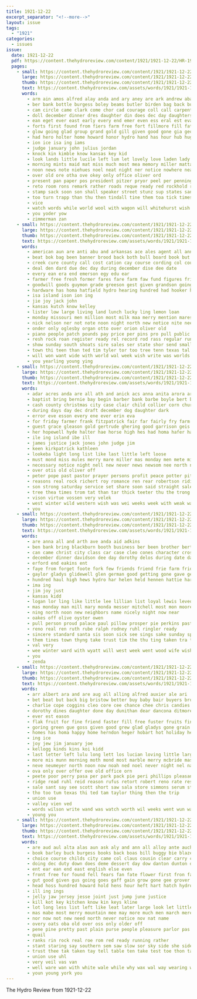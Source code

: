 ```yaml
---
title: 1921-12-22
excerpt_separator: "<!--more-->"
layout: issue
tags:
  - "1921"
categories:
  - issues
issue:
  date: 1921-12-22
  pdf: https://content.thehydroreview.com/content/1921/1921-12-22/HR-1921-12-22.pdf
  pages:
    - small: https://content.thehydroreview.com/content/1921/1921-12-22/small/HR-1921-12-22-01.jpg
      large: https://content.thehydroreview.com/content/1921/1921-12-22/large/HR-1921-12-22-01.jpg
      thumb: https://content.thehydroreview.com/content/1921/1921-12-22/thumbnails/HR-1921-12-22-01.jpg
      text: https://content.thehydroreview.com/assets/words/1921/1921-12-22/HR-1921-12-22-01.txt
      words:
        - arm ain amos alfred alay anda and ary aney are ark andrew abate ames all ath arey arbes arts
        - ber bank bottle burgess boley beams butler birden bag back burford bring bet burg bro but brings banks bells blew birth bands business bridge barber best bros barnes been bitter billings burden beat big bette better
        - cam circle came clark come chor cad courage coll call carpenter christmas calm christ cold comes close cash corn can case cast cox cas child cary city christian clas chance common civil cee cho
        - doll december dinner dres daughter din does dec day daughters dee dog date dawn during del dollar dance dolores dear dav
        - ean eget ever east early every end emer even ess eral est evans ent
        - forts first found from fiers farm free fort fillmore fill fate fail friday far filling fan few friends fine fee for fohn
        - glow going glad group grand gold gill given good gone gia george gan gregg gordon geary goes ground gentleman gave grace
        - had hero holter home howard honor hydro hand has hour hub huge hose house heidebrecht her hume henke human hearty hast harles hest hinton heard hennan holding hull hatfield high hon hunting him hund hardware held how holiday herndon herford happy hard hout
        - ion ice isa ing iams
        - judge january john julius jordan
        - knock kin kimble know kansas key kid
        - look lands little lucile left lum let lovely love laden lady light lemon late lucky ley last loy large leather
        - morning mints maid mat miss much most mea memory miller mattar many music mas may money mis men master mathis man main more monday mor mark made
        - noon news note niehues noel neat night ner notice nowhere near never new neighbor nell not now north
        - over old ore otha ove okey only office oliver ord
        - present pan paper pos president pitzer pryor peel per pennington part pen pair people postal princess post purchase peter plan
        - reto room rons remark rather roads reque ready red rockhold roy rich read rube robertson
        - stamp sack soon son shall speaker street stunz sup states sand sat story service stewart sun store south save soo ser standard surpris sing saturday sale strong sons say see sunday scott shown state such springs shipman suga sane second sem stand share sion shar small season send school silk smith supply sister
        - too turn trapp than thu then tindall tine them toa tick times teri torn tae towns tree thorn the top thou tar tone take thing tuskahoma throw
        - vice
        - watch words while world wool with wagon will whitehurst wish weatherford western williams wife whorton want welcome walker wind water wil wild was west wilkins week wheat wai worth well ware
        - you yoder yow
        - zimmerman zan
    - small: https://content.thehydroreview.com/content/1921/1921-12-22/small/HR-1921-12-22-02.jpg
      large: https://content.thehydroreview.com/content/1921/1921-12-22/large/HR-1921-12-22-02.jpg
      thumb: https://content.thehydroreview.com/content/1921/1921-12-22/thumbnails/HR-1921-12-22-02.jpg
      text: https://content.thehydroreview.com/assets/words/1921/1921-12-22/HR-1921-12-22-02.txt
      words:
        - american aun are anti abu and arkansas ace ales agent all anne ary
        - beat bok bag been banner brood back both bull board book but bear boy bea business big
        - creek cure county call cost cation cay course cording col couch can chairs car champion church collins clerk christmas comment college chip cash chance character company
        - deal den dard due dec day during december dise dee date
        - every ean era end emerson egy edu ear
        - farmer free fresh former fares fare farm faw fund figures friends famous for from
        - goodwill goods guymon grade greeson gest given grandson going gill grad guy glad good griffin grover grat
        - hardware has homa hatfield hydro hearing hundred had hooker herd hon half harrow hay hearty hand head horn her horse hund
        - isa island ison ion ing
        - jie joy jack john
        - kansas kutch know kelley
        - lister low large living land lunch lucky ling lemon loan
        - monday missouri men million most milk maa merry mention mares more miles mile members mater man mulder mans much mon made may
        - nick nelson ner not note noon night north new notice nite need now nora
        - onder only oglesby organ otto over orion oliver old
        - piano people patch pounds pay price per pins pro pull public points
        - resh rock roan register ready rel record rod rass regular run reason
        - show sunday south shoats sire sales ser state shor send small sale stock sell short shown seven she session stover school sewing stretch states side stands see sow scott
        - town thi teen than ted tim tyler tor too tree tenn texas tal tha tin tinner the tae thomas them tom thing tooth
        - will won want wide with world wal week wish write was worlds went word west wheat work weight writer while wagon
        - you yearling young ying
    - small: https://content.thehydroreview.com/content/1921/1921-12-22/small/HR-1921-12-22-03.jpg
      large: https://content.thehydroreview.com/content/1921/1921-12-22/large/HR-1921-12-22-03.jpg
      thumb: https://content.thehydroreview.com/content/1921/1921-12-22/thumbnails/HR-1921-12-22-03.jpg
      text: https://content.thehydroreview.com/assets/words/1921/1921-12-22/HR-1921-12-22-03.txt
      words:
        - adar acres anda are all ath and anick acs anna anita arora arma ain aid
        - baptist bring bernie bay begin barber bank barbe boyle bert beach beane business bennett body both bro but back
        - cash county christmas city case clair child collier corn church chris cot cashier chas carrion chance clack can
        - during days day dec draft december dog daughter dark
        - error eve esson every ene ever erin eva
        - for friday farmer frank fitzpatrick fair far fairly fry farm forest fam fete felton foss
        - guest grace gleason gold gertrude ghering good garrison geis getting
        - her hopewell hyde halter hae horse high hes had homa hafer hands home heres hydro hume hamond hand holi hoe han
        - ile ing island ibe ill
        - james justice jack jones john judge jim
        - keen kirkpatrick kathleen
        - lookeba light long list like last little left loose
        - must mond miss mules merry mare miller mas monday men mete mis maid moe mon may monda made mares mary
        - necessary notice night nell new never news newsom nee north not
        - over otis old oliver off
        - peter pope past pastor prayer persons profit peace potter pitzer pontes
        - reasons real rock richert roy romance ren rear robertson riding reel reno rockhold
        - son strong saturday service set share soon said straight sale sae steve shipman stewart seal stock station sai school sunday
        - tree thea times trom tat than tar thick teeter thu the trong tobe
        - vison virtue vossen very velek
        - west winter wild western wish was wei weeks week with weak want weight will wit wee weatherford
        - you
    - small: https://content.thehydroreview.com/content/1921/1921-12-22/small/HR-1921-12-22-04.jpg
      large: https://content.thehydroreview.com/content/1921/1921-12-22/large/HR-1921-12-22-04.jpg
      thumb: https://content.thehydroreview.com/content/1921/1921-12-22/thumbnails/HR-1921-12-22-04.jpg
      text: https://content.thehydroreview.com/assets/words/1921/1921-12-22/HR-1921-12-22-04.txt
      words:
        - are anna all and arth ave anda aid adkins
        - ben bank bring blackburn booth business ber been brother bertha buckmaster boy bethel beams bridge bridgeport best belle
        - can came christ city class car case cleo cones character crosswhite coffee cast company chick child candy charles creek cake come christmas claus carver
        - december dinner davidson dee day dorothy delos during date days ded daisy
        - erford end eakins ent
        - faye from forget foote fork few friends friend frie farm friday fun fine favors for
        - gaylor gladys glidewell glen german good getting gone gave geary
        - hundred haul high hews hydro har helen held hennen hattie harold had horr hen hiram harry happy holiday hall home her
        - ima ing
        - jim joy just
        - kansas kidd
        - logan lor ling like little lee lillian list loyal lewis leveque lucinda lake last
        - mas monday man mill mary monda messer mitchell most mon moore merry miss merit mandy mills mcfarlin
        - ning north noon new neighbors name nicely night now near
        - oakes off olive oyster owen
        - pull person proud palace paul pillow prosper pie perkins past potter packard prise people pine place part per
        - reno real ren ruth rube ralph rodney ruhl ringler ready
        - sincere standard santa sis soon sick see sings sake sunday spivey sellers she saturday sat season senior school smith sell soe sylvester south sun son ser
        - them tines town thyng take trust tim the thu ting taken tra thelma truly
        - val very
        - wee winter ward with wyatt will west week went wood wife wish wines warden well was white
        - you
        - zenda
    - small: https://content.thehydroreview.com/content/1921/1921-12-22/small/HR-1921-12-22-05.jpg
      large: https://content.thehydroreview.com/content/1921/1921-12-22/large/HR-1921-12-22-05.jpg
      thumb: https://content.thehydroreview.com/content/1921/1921-12-22/thumbnails/HR-1921-12-22-05.jpg
      text: https://content.thehydroreview.com/assets/words/1921/1921-12-22/HR-1921-12-22-05.txt
      words:
        - arr albert ara and are aug all alling alfred auxier ale ari
        - bet beat but back big bristow better buy baby bair buyers brown bryson bostick beats been best barber blanchard ber brother borr bank bride
        - charlie cope coggins cleo core cee chance chee chris candies corn chambers cash can cold city cant clyde clock counter church caller carmen christ christmas
        - dorothy dines daughter done day dunithan dear dancona ditmore
        - ever est eason
        - flak fruit for fine friend faster fill free fuster fruits fin friday few flakes folks from
        - goring green gue goss given good grew glad gladys gone grain
        - homes has homa happy home herndon heger hobart hot holiday henke hada hatfield hege had her heard hydro
        - ing ice
        - joy jew jim january joe
        - kellogg kinds kins koi kidd
        - last letter left lulu long lett los lucian loving little large lemon lime
        - more mis munn morning moth mond most marble merry mcbride mas monday made miss mon money
        - neve neumeyer north noon now noah ned noel never night nel nag new
        - ova only over offer ove old office orn
        - peete poor perry pasa per park pack pie peri phillips pleasant pare pair
        - ridge read ruhl reid reason rufus retort robert reno rate res
        - sale sant say see scott short saw sala store simmons serum stark springs summer santa san sad sunday sturgell storms schools sister shanks sales sol soles special school stand standard
        - tho too tum texas thi ted tam taylor thing then the trip
        - union use
        - valley vien ved
        - words wilson write wand was watch worth wil weeks went wun way wish walt wonder working will won week want work with wife wonders wide
        - young you
    - small: https://content.thehydroreview.com/content/1921/1921-12-22/small/HR-1921-12-22-06.jpg
      large: https://content.thehydroreview.com/content/1921/1921-12-22/large/HR-1921-12-22-06.jpg
      thumb: https://content.thehydroreview.com/content/1921/1921-12-22/thumbnails/HR-1921-12-22-06.jpg
      text: https://content.thehydroreview.com/assets/words/1921/1921-12-22/HR-1921-12-22-06.txt
      words:
        - are aud aul alta alas aun ask aly and ann all alloy ante auch abe alway ali
        - book barley buck burgess books back boas bill buggy bie blaze bollard been best bor balen bout butt boer break bent but bia bas big buff ban bys bluff bay bodily bring balk both blood basil boss bis
        - choice course childs city came col claus cousin clear carry cost cry comes cody christmas chara cold company call chau cach cross christina cone county christ cos can
        - doing dec duty down does deme dessert day dow danton dunton dale dot dainty dell deal doss dinner done
        - ent ear ean end east english else even
        - front free for found fell fears fan fate flower first fron far from feast fresh fond force favor finder fann fore full
        - gut good given gus going goes gaff gain grow gone gee grover graft glidewell gallon gal gray game granite glass
        - head hoss hundred howard hold hens hour heft hart hatch hydro hunt hes how holder her hinch hull hills heard hittle hose honey has hook hil husky home hunting hope hill haj hands heen had hey helt house holly
        - ill ing ings
        - jelly jaw jersey jesse joint just jump june justice
        - kill kot key kitchen know kin keys kline
        - lot long less list left like leat later large look let little line lose lay lias laurel lea live lau last
        - mas mabe most merry mountain mee may more much men march mere mon marry mater money man market made minton must
        - nor now not new need north never notice nov nat name
        - overy oats oba old over oss only older off
        - pene pine pretty past plain purse people pleasure parlor pas pickles pay plenty public point per paper pale pardon part pause purchase piece
        - quail
        - ranks rin rock real roe rom red ready running rather
        - stant staring say southern sem saw slow sor sky side she sides strauss states said stay stubby staal store santa soap sou single sugar sal stick such soda six seems shella summer set story supply see sales saturday soon show soe star strug sali sake shook sauce sale sat sha small strain
        - trust thee tak taken tay tell table ten take test toe thon tall tack thew tue then them tiny the tha talk thie tonic teal thar telling than trom thing
        - union use uhl
        - very veil vas van
        - well ware wan with white wale while why wax wal way wearing wine want will wool wonder went write was wish wooden woods worst williams wil willing walt wani wide wane wise weatherford word weal
        - youn young york you
---
```


The Hydro Review from 1921-12-22

<!--more-->

